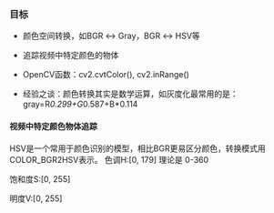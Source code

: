 ### 目标
- 颜色空间转换，如BGR ↔ Gray，BGR ↔ HSV等
- 追踪视频中特定颜色的物体
- OpenCV函数：cv2.cvtColor(), cv2.inRange()

- 经验之谈：颜色转换其实是数学运算，如灰度化最常用的是：gray=R*0.299+G*0.587+B*0.114

#### 视频中特定颜色物体追踪
HSV是一个常用于颜色识别的模型，相比BGR更易区分颜色，转换模式用COLOR_BGR2HSV表示。
色调H:[0, 179]  理论是 0-360

饱和度S:[0, 255]

明度V:[0, 255]

